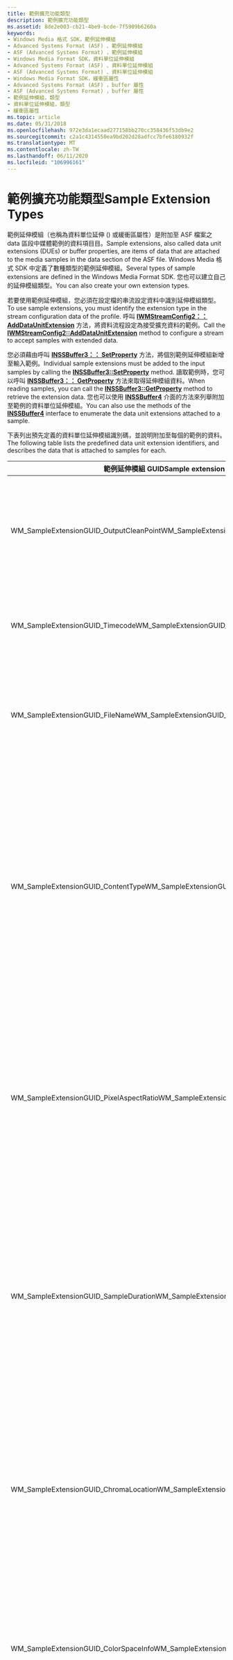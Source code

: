 ```yaml
---
title: 範例擴充功能類型
description: 範例擴充功能類型
ms.assetid: 8de2e003-cb21-4be9-bcde-7f5909b6260a
keywords:
- Windows Media 格式 SDK，範例延伸模組
- Advanced Systems Format (ASF) 、範例延伸模組
- ASF (Advanced Systems Format) ，範例延伸模組
- Windows Media Format SDK，資料單位延伸模組
- Advanced Systems Format (ASF) 、資料單位延伸模組
- ASF (Advanced Systems Format) 、資料單位延伸模組
- Windows Media Format SDK，緩衝區屬性
- Advanced Systems Format (ASF) ，buffer 屬性
- ASF (Advanced Systems Format) ，buffer 屬性
- 範例延伸模組，類型
- 資料單位延伸模組，類型
- 緩衝區屬性
ms.topic: article
ms.date: 05/31/2018
ms.openlocfilehash: 972e3da1ecaad277158bb270cc358436f53db9e2
ms.sourcegitcommit: c2a1c4314550ea9bd202d28adfcc7bfe6180932f
ms.translationtype: MT
ms.contentlocale: zh-TW
ms.lasthandoff: 06/11/2020
ms.locfileid: "106996161"
---
```

# <a name="sample-extension-types"></a><span data-ttu-id="f83cd-115">範例擴充功能類型</span><span class="sxs-lookup"><span data-stu-id="f83cd-115">Sample Extension Types</span></span>

<span data-ttu-id="f83cd-116">範例延伸模組（也稱為資料單位延伸 () 或緩衝區屬性）是附加至 ASF 檔案之 data 區段中媒體範例的資料項目目。</span><span class="sxs-lookup"><span data-stu-id="f83cd-116">Sample extensions, also called data unit extensions (DUEs) or buffer properties, are items of data that are attached to the media samples in the data section of the ASF file.</span></span> <span data-ttu-id="f83cd-117">Windows Media 格式 SDK 中定義了數種類型的範例延伸模組。</span><span class="sxs-lookup"><span data-stu-id="f83cd-117">Several types of sample extensions are defined in the Windows Media Format SDK.</span></span> <span data-ttu-id="f83cd-118">您也可以建立自己的延伸模組類型。</span><span class="sxs-lookup"><span data-stu-id="f83cd-118">You can also create your own extension types.</span></span>

<span data-ttu-id="f83cd-119">若要使用範例延伸模組，您必須在設定檔的串流設定資料中識別延伸模組類型。</span><span class="sxs-lookup"><span data-stu-id="f83cd-119">To use sample extensions, you must identify the extension type in the stream configuration data of the profile.</span></span> <span data-ttu-id="f83cd-120">呼叫 [**IWMStreamConfig2：： AddDataUnitExtension**](/previous-versions/windows/desktop/api/Wmsdkidl/nf-wmsdkidl-iwmstreamconfig2-adddataunitextension) 方法，將資料流程設定為接受擴充資料的範例。</span><span class="sxs-lookup"><span data-stu-id="f83cd-120">Call the [**IWMStreamConfig2::AddDataUnitExtension**](/previous-versions/windows/desktop/api/Wmsdkidl/nf-wmsdkidl-iwmstreamconfig2-adddataunitextension) method to configure a stream to accept samples with extended data.</span></span>

<span data-ttu-id="f83cd-121">您必須藉由呼叫 [**INSSBuffer3：： SetProperty**](/previous-versions/windows/desktop/api/Wmsbuffer/nf-wmsbuffer-inssbuffer3-setproperty) 方法，將個別範例延伸模組新增至輸入範例。</span><span class="sxs-lookup"><span data-stu-id="f83cd-121">Individual sample extensions must be added to the input samples by calling the [**INSSBuffer3::SetProperty**](/previous-versions/windows/desktop/api/Wmsbuffer/nf-wmsbuffer-inssbuffer3-setproperty) method.</span></span> <span data-ttu-id="f83cd-122">讀取範例時，您可以呼叫 [**INSSBuffer3：： GetProperty**](/previous-versions/windows/desktop/api/Wmsbuffer/nf-wmsbuffer-inssbuffer3-getproperty) 方法來取得延伸模組資料。</span><span class="sxs-lookup"><span data-stu-id="f83cd-122">When reading samples, you can call the [**INSSBuffer3::GetProperty**](/previous-versions/windows/desktop/api/Wmsbuffer/nf-wmsbuffer-inssbuffer3-getproperty) method to retrieve the extension data.</span></span> <span data-ttu-id="f83cd-123">您也可以使用 [**INSSBuffer4**](/previous-versions/windows/desktop/api/wmsbuffer/nn-wmsbuffer-inssbuffer4) 介面的方法來列舉附加至範例的資料單位延伸模組。</span><span class="sxs-lookup"><span data-stu-id="f83cd-123">You can also use the methods of the [**INSSBuffer4**](/previous-versions/windows/desktop/api/wmsbuffer/nn-wmsbuffer-inssbuffer4) interface to enumerate the data unit extensions attached to a sample.</span></span>

<span data-ttu-id="f83cd-124">下表列出預先定義的資料單位延伸模組識別碼，並說明附加至每個的範例的資料。</span><span class="sxs-lookup"><span data-stu-id="f83cd-124">The following table lists the predefined data unit extension identifiers, and describes the data that is attached to samples for each.</span></span>



<table>
<colgroup>
<col style="width: 50%" />
<col style="width: 50%" />
</colgroup>
<thead>
<tr class="header">
<th><span data-ttu-id="f83cd-125">範例延伸模組 GUID</span><span class="sxs-lookup"><span data-stu-id="f83cd-125">Sample extension GUID</span></span></th>
<th><span data-ttu-id="f83cd-126">Description</span><span class="sxs-lookup"><span data-stu-id="f83cd-126">Description</span></span></th>
</tr>
</thead>
<tbody>
<tr class="odd">
<td><span data-ttu-id="f83cd-127">WM_SampleExtensionGUID_OutputCleanPoint</span><span class="sxs-lookup"><span data-stu-id="f83cd-127">WM_SampleExtensionGUID_OutputCleanPoint</span></span></td>
<td><span data-ttu-id="f83cd-128">資料會指出此範例是否為 <a href="wmformat-glossary.md"><em>cleanpoint</em></a>。</span><span class="sxs-lookup"><span data-stu-id="f83cd-128">The data indicates whether the sample is a <a href="wmformat-glossary.md"><em>cleanpoint</em></a>.</span></span> <span data-ttu-id="f83cd-129">值為零表示此範例不是 cleanpoint。</span><span class="sxs-lookup"><span data-stu-id="f83cd-129">A value of zero indicates that the sample is not a cleanpoint.</span></span> <span data-ttu-id="f83cd-130">非零值表示它是 cleanpoint。</span><span class="sxs-lookup"><span data-stu-id="f83cd-130">A non-zero value indicates that it is a cleanpoint.</span></span> <span data-ttu-id="f83cd-131">此範例資料單位延伸 (的) 類型是在撰寫以協力廠商編解碼器編碼的 precompressed 媒體資料流程時，用來追蹤 cleanpoints。</span><span class="sxs-lookup"><span data-stu-id="f83cd-131">This sample data unit extension (DUE) type is used to keep track of cleanpoints when writing precompressed media streams that were encoded with third-party codecs.</span></span></td>
</tr>
<tr class="even">
<td><span data-ttu-id="f83cd-132">WM_SampleExtensionGUID_Timecode</span><span class="sxs-lookup"><span data-stu-id="f83cd-132">WM_SampleExtensionGUID_Timecode</span></span></td>
<td><span data-ttu-id="f83cd-133">資料是 <a href="/previous-versions/windows/desktop/api/wmsdkidl/ns-wmsdkidl-wmt_timecode_extension_data"><strong>WMT_TIMECODE_EXTENSION_DATA</strong></a> 結構，其中包含與範例相關聯的 SMPTE 時間代碼資料。這項應付的大小一律是 WM_SampleExtension_Timecode_Size，也就是14個位元組。</span><span class="sxs-lookup"><span data-stu-id="f83cd-133">The data is a <a href="/previous-versions/windows/desktop/api/wmsdkidl/ns-wmsdkidl-wmt_timecode_extension_data"><strong>WMT_TIMECODE_EXTENSION_DATA</strong></a> structure containing SMPTE time code data associated with the sample.The size for this DUE is always WM_SampleExtension_Timecode_Size, which is 14 bytes.</span></span><br/></td>
</tr>
<tr class="odd">
<td><span data-ttu-id="f83cd-134">WM_SampleExtensionGUID_FileName</span><span class="sxs-lookup"><span data-stu-id="f83cd-134">WM_SampleExtensionGUID_FileName</span></span></td>
<td><span data-ttu-id="f83cd-135">這種類型的範例延伸模組用於檔案資料流程。</span><span class="sxs-lookup"><span data-stu-id="f83cd-135">This type of sample extension is used for file streams.</span></span> <span data-ttu-id="f83cd-136">檔案資料流程範例中的資料是資料檔案的片段。</span><span class="sxs-lookup"><span data-stu-id="f83cd-136">The data in a file stream sample is a piece of a data file.</span></span> <span data-ttu-id="f83cd-137">範例延伸模組中的資料會指定從中取得範例內容的檔案名。檔案名是寬字元字串，其中包含副檔名格式的檔案名，而不含任何路徑資訊。</span><span class="sxs-lookup"><span data-stu-id="f83cd-137">The data in the sample extension specifies the name of the file from which the content in the sample was taken.The file name is a wide-character string containing the file name in name.extension format without any path information.</span></span><br/></td>
</tr>
<tr class="even">
<td><span data-ttu-id="f83cd-138">WM_SampleExtensionGUID_ContentType</span><span class="sxs-lookup"><span data-stu-id="f83cd-138">WM_SampleExtensionGUID_ContentType</span></span></td>
<td><span data-ttu-id="f83cd-139">資料會識別此範例所包含的內容類型。</span><span class="sxs-lookup"><span data-stu-id="f83cd-139">The data identifies the type of content that the sample contains.</span></span> <span data-ttu-id="f83cd-140">這種類型的範例延伸模組可搭配交錯式影片串流使用。所有交錯內容都使用 WM_CT_INTERLACED 旗標，並以位 <strong>or</strong> 結合 WM_CT_BOTTOM_FIELD_FIRST、WM_CT_TOP_FIELD_FIRST 或 WM_CT_REPEAT_FIRST_FIELD。</span><span class="sxs-lookup"><span data-stu-id="f83cd-140">This type of sample extension is used with interlaced video streams.All interlaced content uses the WM_CT_INTERLACED flag combined by a bitwise <strong>OR</strong> with either WM_CT_BOTTOM_FIELD_FIRST, WM_CT_TOP_FIELD_FIRST, or WM_CT_REPEAT_FIRST_FIELD.</span></span><br/> <span data-ttu-id="f83cd-141">在編碼過程中不會使用欄位順序，但會使用壓縮的範例進行維護，以便將其傳遞至轉譯硬體。</span><span class="sxs-lookup"><span data-stu-id="f83cd-141">The field order is not used in the encoding process, but is maintained with the compressed samples so that it can be passed to the rendering hardware.</span></span> <span data-ttu-id="f83cd-142">使用不正確的欄位順序來播放交錯式內容，會在影片中引進運動抖動等成品。</span><span class="sxs-lookup"><span data-stu-id="f83cd-142">Playing interlaced content with the incorrect field order introduces artifacts such as motion jitter in the video.</span></span><br/> <span data-ttu-id="f83cd-143">這項應付的大小一律是 WM_SampleExtension_ContentType_Size。</span><span class="sxs-lookup"><span data-stu-id="f83cd-143">The size for this DUE is always WM_SampleExtension_ContentType_Size.</span></span><br/></td>
</tr>
<tr class="odd">
<td><span data-ttu-id="f83cd-144">WM_SampleExtensionGUID_PixelAspectRatio</span><span class="sxs-lookup"><span data-stu-id="f83cd-144">WM_SampleExtensionGUID_PixelAspectRatio</span></span></td>
<td><span data-ttu-id="f83cd-145">資料會指出範例中內容的圖元外觀比例。</span><span class="sxs-lookup"><span data-stu-id="f83cd-145">The data indicates the pixel aspect ratio of the content in the sample.</span></span> <span data-ttu-id="f83cd-146">這只適用于影片。此延伸模組類型是用來識別非正方形圖元的長寬比。</span><span class="sxs-lookup"><span data-stu-id="f83cd-146">This applies only to video.This extension type is used to identify the aspect ratio of non-square pixels.</span></span> <span data-ttu-id="f83cd-147">如需詳細資訊，請參閱 <a href="to-read-and-write-video-streams-with-non-square-pixels.md">以非正方形圖元讀取和寫入影片串流</a>。</span><span class="sxs-lookup"><span data-stu-id="f83cd-147">For more information, see <a href="to-read-and-write-video-streams-with-non-square-pixels.md">To Read and Write Video Streams with Non-Square Pixels</a>.</span></span><br/> <span data-ttu-id="f83cd-148">外觀比例值會儲存為位元組下限的單字，而其最大的位元組是 Y 的外觀。</span><span class="sxs-lookup"><span data-stu-id="f83cd-148">Aspect ratio values are stored as a word whose low byte is the X aspect and whose high byte is the Y aspect.</span></span> <span data-ttu-id="f83cd-149">例如，16:9 會儲存為0x0910。</span><span class="sxs-lookup"><span data-stu-id="f83cd-149">For example, 16:9 is stored as 0x0910.</span></span><br/> <span data-ttu-id="f83cd-150">這項應付的大小一律是 WM_SampleExtension_PixelAspectRatio_Size，也就是2個位元組。</span><span class="sxs-lookup"><span data-stu-id="f83cd-150">The size for this DUE is always WM_SampleExtension_PixelAspectRatio_Size, which is 2 bytes.</span></span><br/></td>
</tr>
<tr class="even">
<td><span data-ttu-id="f83cd-151">WM_SampleExtensionGUID_SampleDuration</span><span class="sxs-lookup"><span data-stu-id="f83cd-151">WM_SampleExtensionGUID_SampleDuration</span></span></td>
<td><span data-ttu-id="f83cd-152">資料表示緩衝區物件中所含樣本的持續時間（以毫秒為單位）。</span><span class="sxs-lookup"><span data-stu-id="f83cd-152">The data indicates the duration, in milliseconds, of the sample contained in the buffer object.</span></span> <span data-ttu-id="f83cd-153">在播放時，如果已設定此項，讀取器物件將會使用它來覆寫現有的範例持續時間值。這是因為影片資料流程上的 SDK 執行時間元件會自動設定此項，其位元速率為 100 kbps 或更高，而到期資訊的額外負荷並不重要。</span><span class="sxs-lookup"><span data-stu-id="f83cd-153">On playback, if this DUE is set the reader object will use it to overwrite the existing sample duration value.This DUE is set automatically by the SDK run-time components on video streams with bit rates of 100 kbps or greater, where the overhead of the DUE information is not significant.</span></span> <span data-ttu-id="f83cd-154">它不會針對速率低於 100 kbps 的資料流程進行設定。</span><span class="sxs-lookup"><span data-stu-id="f83cd-154">It is not set for streams with bit rates under 100 kbps.</span></span> <span data-ttu-id="f83cd-155">應用程式不應手動設定，因為高位速率資料流程上的寫入器 () 將會以自己的資料覆寫該值。</span><span class="sxs-lookup"><span data-stu-id="f83cd-155">Applications should not set this DUE manually because the writer (on high-bit-rate streams) will overwrite the value with its own data.</span></span><br/> <span data-ttu-id="f83cd-156">這項應付的大小一律是 WM_SampleExtension_SampleDuration_Size，也就是2個位元組。</span><span class="sxs-lookup"><span data-stu-id="f83cd-156">The size for this DUE is always WM_SampleExtension_SampleDuration_Size, which is 2 bytes.</span></span><br/></td>
</tr>
<tr class="odd">
<td><span data-ttu-id="f83cd-157">WM_SampleExtensionGUID_ChromaLocation</span><span class="sxs-lookup"><span data-stu-id="f83cd-157">WM_SampleExtensionGUID_ChromaLocation</span></span></td>
<td><span data-ttu-id="f83cd-158">資料表示 I420 影片格式所使用的色度次取樣類型。此延伸模組的值會設定為下列其中一個值：</span><span class="sxs-lookup"><span data-stu-id="f83cd-158">The data indicates the type of chroma subsampling used in the I420 video format.The value of this extension is set to one of the follow values:</span></span><br/>
<ul>
<li><span data-ttu-id="f83cd-159">WM_CL_INTERLACED420</span><span class="sxs-lookup"><span data-stu-id="f83cd-159">WM_CL_INTERLACED420</span></span></li>
<li><span data-ttu-id="f83cd-160">WM_CL_PROGRESSIVE420</span><span class="sxs-lookup"><span data-stu-id="f83cd-160">WM_CL_PROGRESSIVE420</span></span></li>
</ul>
<span data-ttu-id="f83cd-161">設定檔中未設定此資料單位延伸模組。</span><span class="sxs-lookup"><span data-stu-id="f83cd-161">This data unit extension is not configured in the profile.</span></span> <span data-ttu-id="f83cd-162">它包含在來自解碼器的範例輸出中。</span><span class="sxs-lookup"><span data-stu-id="f83cd-162">It is included in samples output from the decoder.</span></span><br/> <span data-ttu-id="f83cd-163">這項應付的大小一律是 WM_SampleExtension_ChromaLocation_Size，也就是1個位元組。</span><span class="sxs-lookup"><span data-stu-id="f83cd-163">The size of this DUE is always WM_SampleExtension_ChromaLocation_Size, which is 1 byte.</span></span><br/></td>
</tr>
<tr class="even">
<td><span data-ttu-id="f83cd-164">WM_SampleExtensionGUID_ColorSpaceInfo</span><span class="sxs-lookup"><span data-stu-id="f83cd-164">WM_SampleExtensionGUID_ColorSpaceInfo</span></span></td>
<td><span data-ttu-id="f83cd-165">資料會提供用於目前影片框架之色彩空間的相關資訊。此延伸模組的值是 <a href="/previous-versions/windows/desktop/api/wmsdkidl/ns-wmsdkidl-wmt_colorspaceinfo_extension_data"><strong>WMT_COLORSPACEINFO_EXTENSION_DATA</strong></a> 結構。</span><span class="sxs-lookup"><span data-stu-id="f83cd-165">The data provides information about the color space used for the current video frame.The value of this extension is a <a href="/previous-versions/windows/desktop/api/wmsdkidl/ns-wmsdkidl-wmt_colorspaceinfo_extension_data"><strong>WMT_COLORSPACEINFO_EXTENSION_DATA</strong></a> structure.</span></span><br/> <span data-ttu-id="f83cd-166">設定檔中未設定此資料單位延伸模組。</span><span class="sxs-lookup"><span data-stu-id="f83cd-166">This data unit extension is not configured in the profile.</span></span> <span data-ttu-id="f83cd-167">它包含在來自解碼器的範例輸出中。</span><span class="sxs-lookup"><span data-stu-id="f83cd-167">It is included in samples output from the decoder.</span></span><br/> <span data-ttu-id="f83cd-168">這項應付的大小一律是 WM_SampleExtension_ColorSpaceInfo_Size，也就是3個位元組。</span><span class="sxs-lookup"><span data-stu-id="f83cd-168">The size of this DUE is always WM_SampleExtension_ColorSpaceInfo_Size, which is 3 bytes.</span></span><br/></td>
</tr>
<tr class="odd">
<td><span data-ttu-id="f83cd-169">WM_SampleExtensionGUID_UserDataInfo</span><span class="sxs-lookup"><span data-stu-id="f83cd-169">WM_SampleExtensionGUID_UserDataInfo</span></span></td>
<td><span data-ttu-id="f83cd-170">資料是自訂的使用者資料。資料的前四個位元組包含自訂資料的大小。</span><span class="sxs-lookup"><span data-stu-id="f83cd-170">The data is custom user data.The first four bytes of the data contain the size of the custom data.</span></span><br/> <span data-ttu-id="f83cd-171">下一個位元組包含範例延伸模組中提供的使用者資料類型。</span><span class="sxs-lookup"><span data-stu-id="f83cd-171">The next byte contains the type of user data provided in the sample extension.</span></span> <span data-ttu-id="f83cd-172">支援下列類型：</span><span class="sxs-lookup"><span data-stu-id="f83cd-172">The following types are supported:</span></span><br/>
<ul>
<li><span data-ttu-id="f83cd-173">0x1F-序列層級使用者資料</span><span class="sxs-lookup"><span data-stu-id="f83cd-173">0x1F - Sequence level user data</span></span></li>
<li><span data-ttu-id="f83cd-174">0x1E-進入點層級使用者資料</span><span class="sxs-lookup"><span data-stu-id="f83cd-174">0x1E - Entry-point level user data</span></span></li>
<li><span data-ttu-id="f83cd-175">Bugcheck 0x1d-框架層級使用者資料</span><span class="sxs-lookup"><span data-stu-id="f83cd-175">0x1D - Frame level user data</span></span></li>
<li><span data-ttu-id="f83cd-176">0x1C-欄位層級使用者資料</span><span class="sxs-lookup"><span data-stu-id="f83cd-176">0x1C - Field level user data</span></span></li>
<li><span data-ttu-id="f83cd-177">0x1B 配量層級使用者資料</span><span class="sxs-lookup"><span data-stu-id="f83cd-177">0x1B - Slice level user data</span></span></li>
</ul>
<span data-ttu-id="f83cd-178">第六個和後續的位元組包含使用者資料。</span><span class="sxs-lookup"><span data-stu-id="f83cd-178">The sixth and subsequent bytes contain the user data.</span></span> <span data-ttu-id="f83cd-179">前四個位元組中的數位所指定的使用者資料有許多位元組。</span><span class="sxs-lookup"><span data-stu-id="f83cd-179">There are as many bytes of user data as specified by the number in the first four bytes.</span></span><br/> <span data-ttu-id="f83cd-180">設定檔中未設定此資料單位延伸模組。</span><span class="sxs-lookup"><span data-stu-id="f83cd-180">This data unit extension is not configured in the profile.</span></span> <span data-ttu-id="f83cd-181">它包含在從解碼器輸出的範例中。</span><span class="sxs-lookup"><span data-stu-id="f83cd-181">It is included in samples that are output from the decoder.</span></span><br/></td>
</tr>
<tr class="even">
<td><span data-ttu-id="f83cd-182">WM_SampleExtensionGUID_SampleProtectionSalt</span><span class="sxs-lookup"><span data-stu-id="f83cd-182">WM_SampleExtensionGUID_SampleProtectionSalt</span></span></td>
<td><span data-ttu-id="f83cd-183">資料會以範例加密。</span><span class="sxs-lookup"><span data-stu-id="f83cd-183">The data is encrypted by sample.</span></span> <span data-ttu-id="f83cd-184">此範例延伸模組類型用於從非 ASF 檔案格式匯入的內容，以及 Windows Media DRM 以外的版權保護設定。匯入受保護的內容時，每個範例都必須包含唯一的 salt。</span><span class="sxs-lookup"><span data-stu-id="f83cd-184">This sample extension type is used for content that is imported from a non-ASF file format and a rights protection scheme other than Windows Media DRM.When importing protected content, each sample must include a unique salt.</span></span> <span data-ttu-id="f83cd-185">此值通常是單純增加的計數器。</span><span class="sxs-lookup"><span data-stu-id="f83cd-185">Typically, this value is a monotonically increasing counter.</span></span><br/></td>
</tr>
</tbody>
</table>



 

## <a name="related-topics"></a><span data-ttu-id="f83cd-186">相關主題</span><span class="sxs-lookup"><span data-stu-id="f83cd-186">Related topics</span></span>

<dl> <dt>

[<span data-ttu-id="f83cd-187">**程式設計參考**</span><span class="sxs-lookup"><span data-stu-id="f83cd-187">**Programming Reference**</span></span>](programming-reference.md)
</dt> </dl>

 

 






